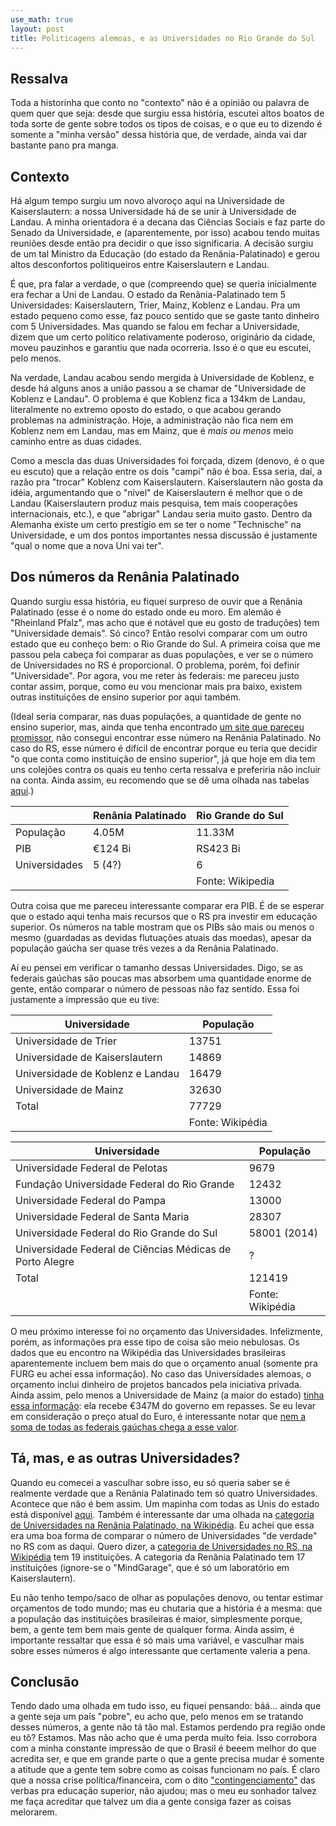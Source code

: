 ```yaml
---
use_math: true
layout: post
title: Politicagens alemoas, e as Universidades no Rio Grande do Sul
---
```


Ressalva
--------

Toda a historinha que conto no "contexto" não é a opinião ou palavra de quem
quer que seja: desde que surgiu essa história, escutei altos boatos de toda
sorte de gente sobre todos os tipos de coisas, e o que eu to dizendo é somente
a "minha versão" dessa história que, de verdade, ainda vai dar bastante pano
pra manga.

Contexto
--------

Há algum tempo surgiu um novo alvoroço aqui na Universidade de Kaiserslautern:
a nossa Universidade há de se unir à Universidade de Landau. A minha
orientadora é a decana das Ciências Sociais e faz parte do Senado da
Universidade, e (aparentemente, por isso) acabou tendo muitas reuniões desde
então pra decidir o que isso significaria. A decisão surgiu de um tal
Ministro da Educação (do estado da Renânia-Palatinado) e gerou altos
desconfortos politiqueiros entre Kaiserslautern e Landau.

É que, pra falar a verdade, o que (compreendo que) se queria inicialmente
era fechar a Uni de Landau. O estado da Renânia-Palatinado tem 5 Universidades:
Kaiserslautern, Trier, Mainz, Koblenz e Landau. Pra um estado pequeno como
esse, faz pouco sentido que se gaste tanto dinheiro com 5 Universidades. Mas
quando se falou em fechar a Universidade, dizem que um certo político
relativamente poderoso, originário da cidade, moveu pauzinhos e garantiu que
nada ocorreria. Isso é o que eu escutei, pelo menos.

Na verdade, Landau acabou sendo mergida à Universidade de Koblenz, e desde
há alguns anos a união passou a se
chamar de "Universidade de Koblenz e Landau". O problema é que Koblenz fica
a 134km de Landau, literalmente no extremo oposto do estado, o que acabou
gerando problemas na administração. Hoje, a administração não fica nem em
Koblenz nem em Landau, mas em Mainz, que é _mais ou menos_ meio caminho
entre as duas cidades.

Como a mescla das duas Universidades foi forçada, dizem (denovo, é o que eu
escuto) que a relação entre os dois "campi" não é boa. Essa seria, daí, a
razão pra "trocar" Koblenz com Kaiserslautern. Kaiserslautern não gosta da
idéia, argumentando que o "nível" de Kaiserslautern é melhor que o de Landau
(Kaiserslautern produz mais pesquisa, tem mais cooperações internacionais,
etc.), e que "abrigar" Landau seria muito gasto. Dentro da Alemanha existe
um certo prestígio em se ter o nome "Technische" na Universidade, e um dos
pontos importantes nessa discussão é justamente "qual o nome que a nova Uni
vai ter".


Dos números da Renânia Palatinado
---------------------------------

Quando surgiu essa história, eu fiquei surpreso de ouvir que a Renânia
Palatinado (esse é o nome do estado onde eu moro. Em alemão é "Rheinland
Pfalz", mas acho que é notável que eu gosto de traduções) tem "Universidade
demais". Só cinco? Então resolvi comparar com um outro estado que eu
conheço bem: o Rio Grande do Sul.
A primeira coisa que me passou pela cabeça foi comparar as duas populações,
e ver se o número de Universidades no RS é proporcional. O problema, porém,
foi definir "Universidade". Por agora, vou me reter às federais: me pareceu
justo contar assim, porque, como eu vou mencionar mais pra baixo, existem
outras instituições de ensino superior por aqui também.

(Ideal seria comparar, nas duas populações, a quantidade de gente no ensino
superior, mas, ainda que tenha encontrado
[um site que pareceu promissor](https://knoema.com/atlas/Germany/Rheinland-Pfalz?compareTo=),
não consegui encontrar esse número na Renânia Palatinado. No caso do RS,
esse número é difícil de encontrar porque eu teria que decidir "o que
conta como instituição de ensino superior", já que hoje em dia tem uns
colejões contra os quais eu tenho certa ressalva e preferiria não incluir
na conta. Ainda assim, eu recomendo que se dê uma olhada nas tabelas
[aqui](http://inep.gov.br/sinopses-estatisticas-da-educacao-superior).)

|                | Renânia Palatinado | Rio Grande do Sul |
|----------------|--------------------|-------------------|
| População      | 4.05M              | 11.33M            |
| PIB            | €124 Bi            | RS423 Bi          |
| Universidades  | 5 (4?)             | 6                 |
|   |                    |  Fonte: Wikipedia                 |


Outra coisa que me pareceu interessante comparar era PIB. É de se esperar
que o estado aqui tenha mais recursos que o RS pra investir em educação
superior. Os números na table mostram que os PIBs são mais ou menos o
mesmo (guardadas as devidas flutuações atuais das moedas), apesar da
população gaúcha ser quase três vezes a da Renânia Palatinado.

Aí eu pensei em verificar o tamanho dessas Universidades. Digo, se as
federais gaúchas são poucas mas absorbem uma quantidade enorme de gente,
então comparar o número de pessoas não faz sentido. Essa foi justamente
a impressão que eu tive:

| Universidade                                             | População        |
|----------------------------------------------------------|------------------|
| Universidade de Trier                                    | 13751            |
| Universidade de Kaiserslautern                           | 14869            |
| Universidade de Koblenz e Landau                         | 16479            |
| Universidade de Mainz                                    | 32630            |
| Total                                                    | 77729            |
|                                                          | Fonte: Wikipédia |

| Universidade                                             | População        |
|----------------------------------------------------------|------------------|
| Universidade Federal de Pelotas                          | 9679             |
| Fundação Universidade Federal do Rio Grande              | 12432            |
| Universidade Federal do Pampa                            | 13000            |
| Universidade Federal de Santa Maria                      | 28307            |
| Universidade Federal do Rio Grande do Sul                | 58001 (2014)     |
| Universidade Federal de Ciências Médicas de Porto Alegre | ?                |
| Total                                                    | 121419           |
|                                                          | Fonte: Wikipédia |

O meu próximo interesse foi no orçamento das Universidades.
Infelizmente, porém, as informações pra esse tipo de coisa são meio
nebulosas. Os dados que eu encontro na Wikipédia das Universidades
brasileiras aparentemente incluem bem mais do que o orçamento anual
(somente pra FURG eu achei essa informação). No caso das
Universidades alemoas, o orçamento inclui dinheiro de projetos
bancados pela iniciativa privada. Ainda assim, pelo menos a
Universidade de Mainz (a maior do estado)
[tinha essa informação](https://universitaet.uni-mainz.de/files/2019/09/JGU-in-zahlen_2019-09.pdf):
ela recebe €347M do governo em repasses.
Se eu levar em consideração o preço atual do Euro, é interessante
notar que
[nem a soma de todas as federais gaúchas chega a esse valor](https://g1.globo.com/educacao/noticia/rio-grande-do-sul-veja-a-evolucao-do-orcamento-repassado-pelo-mec-as-seis-universidades-federais-do-estado.ghtml).


Tá, mas, e as outras Universidades?
-----------------------------------

Quando eu comecei a vasculhar sobre isso, eu só queria saber se é
realmente verdade que a Renânia Palatinado tem só quatro
Universidades. Acontece que não é bem assim. Um mapinha com todas
as Unis do estado está disponível
[aqui](https://www.studieren-in-rlp.de/hochschulen/). Também é
interessante dar uma olhada na
[categoria de Universidades na Renânia Palatinado, na Wikipédia](https://en.wikipedia.org/wiki/Category:Universities_and_colleges_in_Rhineland-Palatinate).
Eu achei que essa era uma boa forma de comparar o número de
Universidades "de verdade" no RS com as daqui. Quero dizer, a
[categoria de Universidades no RS, na Wikipédia](https://pt.wikipedia.org/wiki/Categoria:Universidades_do_Rio_Grande_do_Sul)
tem 19 instituições. A categoria da Renânia Palatinado tem 17
instituições (ignore-se o "MindGarage", que é só um laboratório
em Kaiserslautern).

Eu não tenho tempo/saco de olhar as populações denovo, ou tentar
estimar orçamentos de todo mundo; mas eu chutaria que a história
é a mesma: que a população das instituições brasileiras é maior,
simplesmente porque, bem, a gente tem bem mais gente de qualquer
forma. Ainda assim, é importante ressaltar que essa é só mais
uma variável, e vasculhar mais sobre esses números é algo
interessante que certamente valeria a pena.


Conclusão
---------

Tendo dado uma olhada em tudo isso, eu fiquei pensando: báá...
ainda que a gente seja um país "pobre", eu acho que, pelo menos
em se tratando desses números, a gente não tá tão mal. Estamos
perdendo pra região onde eu tô? Estamos. Mas não acho que é uma
perda muito feia. Isso corrobora com a minha constante impressão
de que o Brasil é beeem melhor do que acredita ser, e que em
grande parte o que a gente precisa mudar é somente a atitude que
a gente tem sobre como as coisas funcionam no país.
É claro que a nossa crise política/financeira, com o dito
["contingenciamento"](http://www.ufrgs.br/ufrgs/noticias/situacao-orcamentaria-da-ufrgs-atinge-niveis-criticos)
das verbas pra educação superior, não ajudou; mas o meu eu
sonhador talvez me faça acreditar que talvez um dia a gente
consiga fazer as coisas melorarem.



